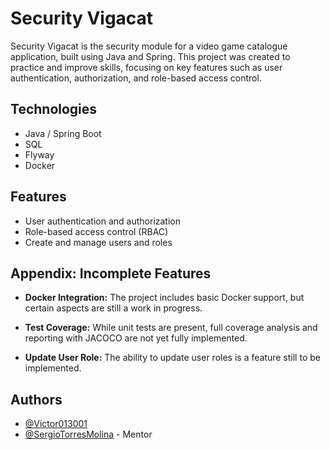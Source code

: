 
# Security Vigacat

Security Vigacat is the security module for a video game catalogue application, built using Java and Spring. This project was created to practice and improve skills, focusing on key features such as user authentication, authorization, and role-based access control.

## Technologies

- Java / Spring Boot
- SQL
- Flyway
- Docker

## Features

- User authentication and authorization
- Role-based access control (RBAC)
- Create and manage users and roles

## Appendix: Incomplete Features

- **Docker Integration:** The project includes basic Docker support, but certain aspects are still a work in progress.

- **Test Coverage:** While unit tests are present, full coverage analysis and reporting with JACOCO are not yet fully implemented.

- **Update User Role:** The ability to update user roles is a feature still to be implemented.
## Authors

- [@Victor013001](https://www.github.com/victor013001)
- [@SergioTorresMolina](https://www.github.com/SergioTorresMolina) - Mentor

